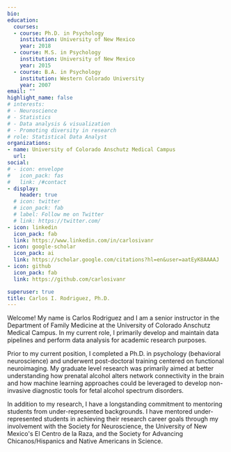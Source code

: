 ```yaml
---
bio:
education:
  courses:
  - course: Ph.D. in Psychology
    institution: University of New Mexico
    year: 2018
  - course: M.S. in Psychology
    institution: University of New Mexico
    year: 2015
  - course: B.A. in Psychology
    institution: Western Colorado University
    year: 2007
email: ""
highlight_name: false
# interests:
# - Neuroscience
# - Statistics
# - Data analysis & visualization
# - Promoting diversity in research
# role: Statistical Data Analyst
organizations:
- name: University of Colorado Anschutz Medical Campus
  url: 
social:
# - icon: envelope
#   icon_pack: fas
#   link: /#contact
- display:
    header: true
  # icon: twitter
  # icon_pack: fab
  # label: Follow me on Twitter
  # link: https://twitter.com/
- icon: linkedin
  icon_pack: fab
  link: https://www.linkedin.com/in/carlosivanr
- icon: google-scholar
  icon_pack: ai
  link: https://scholar.google.com/citations?hl=en&user=aatEyK8AAAAJ
- icon: github
  icon_pack: fab
  link: https://github.com/carlosivanr

superuser: true
title: Carlos I. Rodriguez, Ph.D.
---
```


Welcome! My name is Carlos Rodriguez and I am a senior instructor in the Department of Family Medicine at the University of Colorado Anschutz Medical Campus. In my current role, I primarily develop and maintain data pipelines and perform data analysis for academic research purposes.

Prior to my current position, I completed a Ph.D. in psychology (behavioral neuroscience) and underwent post-doctoral training centered on functional neuroimaging. My graduate level research was primarily aimed at better understanding how prenatal alcohol alters network connectivity in the brain and how machine learning approaches could be leveraged to develop non-invasive diagnostic tools for fetal alcohol spectrum disorders.

In addition to my research, I have a longstanding commitment to mentoring students from under-represented backgrounds. I have mentored under-represented students in achieving their research career goals through my involvement with the Society for Neuroscience, the University of New Mexico's El Centro de la Raza, and the Society for Advancing Chicanos/Hispanics and Native Americans in Science. 



<!--
{{< icon name="download" pack="fas" >}} Download my {{< staticref "media/carlos_rodriguez_cv.pdf" "newtab" >}}CV{{< /staticref >}}.

{{< icon name="download" pack="fas" >}} Download my {{< staticref "media/carlos_rodriguez_resume.pdf" "newtab" >}}Resume{{< /staticref >}}.
--!>

